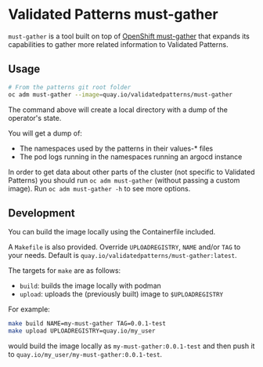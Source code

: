 # Validated Patterns must-gather

`must-gather` is a tool built on top of [OpenShift must-gather](https://github.com/openshift/must-gather)
that expands its capabilities to gather more related information to Validated Patterns.

## Usage

```sh
# From the patterns git root folder
oc adm must-gather --image=quay.io/validatedpatterns/must-gather
```

The command above will create a local directory with a dump of the operator's state.

You will get a dump of:

- The namespaces used by the patterns in their values-\* files
- The pod logs running in the namespaces running an argocd instance

In order to get data about other parts of the cluster (not specific to Validated Patterns) you should
run `oc adm must-gather` (without passing a custom image). Run `oc adm must-gather -h` to see more options.

## Development

You can build the image locally using the Containerfile included.

A `Makefile` is also provided. Override `UPLOADREGISTRY`, `NAME` and/or `TAG` to your needs. Default is
`quay.io/validatedpatterns/must-gather:latest`.

The targets for `make` are as follows:

- `build`: builds the image locally with podman
- `upload`: uploads the (previously built) image to `$UPLOADREGISTRY`

For example:

```sh
make build NAME=my-must-gather TAG=0.0.1-test
make upload UPLOADREGISTRY=quay.io/my_user
```

would build the image locally as `my-must-gather:0.0.1-test` and then push it to
`quay.io/my_user/my-must-gather:0.0.1-test`.
